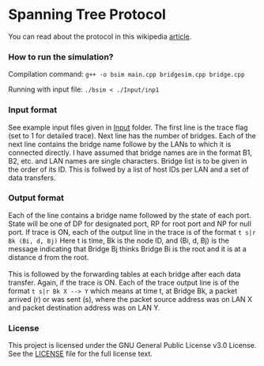 # Spanning Tree Protocol
You can read about the protocol in this wikipedia [article](https://en.wikipedia.org/wiki/Spanning_Tree_Protocol).


### How to run the simulation?
Compilation command:
`g++ -o bsim main.cpp bridgesim.cpp bridge.cpp`

Running with input file:
`./bsim < ./Input/inp1`

### Input format
See example input files given in [Input](./Input/) folder.
The first line is the trace flag (set to 1 for detailed trace). Next line has the number of bridges. Each of the next line contains the bridge name followe by the LANs to which it is connected directly. I have assumed that bridge names are in the format B1, B2, etc. and LAN names are single characters. Bridge list is to be given in the order of its ID.
This is follwed by a list of host IDs per LAN and a set of data transfers.


### Output format
Each of the line contains a bridge name followed by the state of each port. State will be one of DP for designated port, RP for root port and NP for null port. If trace is ON, each of the output line in the trace is of the format `t s|r Bk (Bi, d, Bj)` Here t is time, Bk is the node ID, and (Bi, d, Bj) is the message indicating that Bridge Bj thinks Bridge Bi is the root and it is at a
distance d from the root.<br><br> This is followed by the forwarding tables at each bridge after each data transfer. Again, if the trace is ON. Each of the trace output line is of the format 
`t s|r Bk X --> Y` which means at time t, at Bridge Bk, a packet arrived (r) or was sent (s), where the packet source address was on LAN X and packet destination address was on LAN Y.

### License
This project is licensed under the GNU General Public License v3.0 License. See the [LICENSE](./LICENSE.txt) file for the full license text.
